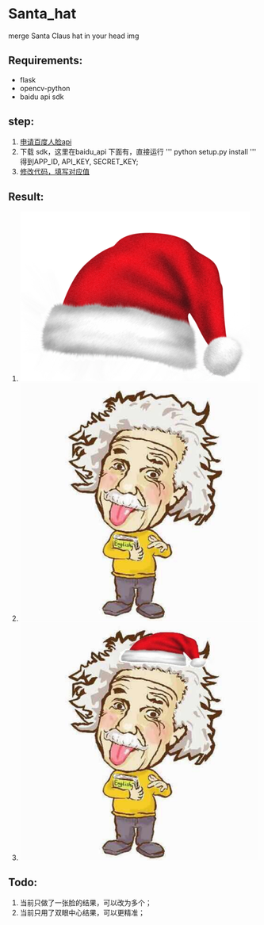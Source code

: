 # Santa_hat
merge Santa Claus hat in your head img
## Requirements:
  - flask
  - opencv-python
  - baidu api sdk
## step:
1. [申请百度人脸api](https://cloud.baidu.com/doc/FACE/Face-API.html#.E8.BF.94.E5.9B.9E.E8.AF.B4.E6.98.8E)
2. 下载 sdk，这里在baidu_api 下面有，直接运行 
'''
python setup.py install
'''
得到APP_ID, API_KEY, SECRET_KEY;
3. [修改代码，填写对应值](https://github.com/adrianhust/Santa_hat/blob/master/face.py)
## Result:
1. ![圣诞帽](https://github.com/adrianhust/Santa_hat/blob/master/Santa-hat-icon.png)
2. ![有人脸的头像](https://github.com/adrianhust/Santa_hat/blob/master/Ei.jpeg)
3. ![结果](https://github.com/adrianhust/Santa_hat/blob/master/Ei_hat.jpeg)
## Todo:
1. 当前只做了一张脸的结果，可以改为多个；
2. 当前只用了双眼中心结果，可以更精准；
